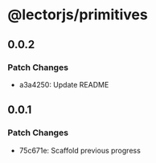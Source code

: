 # @lectorjs/primitives

## 0.0.2

### Patch Changes

- a3a4250: Update README

## 0.0.1

### Patch Changes

- 75c671e: Scaffold previous progress
